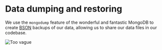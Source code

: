 # Data dumping and restoring

We use the `mongodump` feature of the wonderful and fantastic MongoDB to create [BSON](https://www.mongodb.com/json-and-bson) backups of our data, allowing us to share our data files in our codebase.

![Too vague](https://media.giphy.com/media/eRqxSA8uc2yas/giphy.gif)

